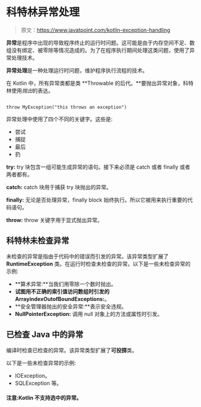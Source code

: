 # 科特林异常处理

> 原文：<https://www.javatpoint.com/kotlin-exception-handling>

**异常**是程序中出现的导致程序终止的运行时问题。这可能是由于内存空间不足、数组没有绑定、被零除等情况造成的。为了在程序执行期间处理这类问题，使用了异常处理技术。

**异常处理**是一种处理运行时问题，维护程序执行流程的技术。

在 Kotlin 中，所有异常类都是类 **Throwable 的后代。**要抛出异常对象，科特林使用*抛出*的表达。

```

throw MyException("this throws an exception")

```

异常处理中使用了四个不同的关键字。这些是:

*   尝试
*   捕捉
*   最后
*   扔

**try:** try 块包含一组可能生成异常的语句。接下来必须是 catch 或者 finally 或者两者都有。

**catch:** catch 块用于捕获 try 块抛出的异常。

**finally:** 无论是否处理异常，finally block 始终执行。所以它被用来执行重要的代码语句。

**throw:** throw 关键字用于显式抛出异常。

## 科特林未检查异常

未检查的异常是指由于代码中的错误而引发的异常。该异常类型扩展了 **RuntimeException** 类。在运行时检查未检查的异常。以下是一些未检查异常的示例:

*   **算术异常:**当我们用零除一个数时抛出。
*   **试图用不正确的索引值访问数组时引发的 ArrayindexOutofBoundExceptions:**。
*   **安全管理器抛出的安全异常:**表示安全违规。
*   **NullPointerException:** 调用 null 对象上的方法或属性时引发。

## 已检查 Java 中的异常

编译时检查已检查的异常。该异常类型扩展了**可投掷**类。

以下是一些未检查异常的示例:

*   IOException。
*   SQLException 等。

#### 注意:Kotlin 不支持选中的异常。